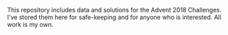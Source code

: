This repository includes data and solutions for the Advent 2018 Challenges. I've stored them here for safe-keeping and for anyone who is interested. All work is my own.